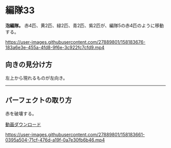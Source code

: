 # 編隊33  
**泡編隊。**
赤4匹、黄2匹、緑2匹、青2匹、紫2匹が、編隊5の赤4匹のように移動する。

https://user-images.githubusercontent.com/27889801/158183676-183a6e3e-455a-4fd8-9f6e-3c922fc7cfd9.mp4

## 向きの見分け方   
左上から現れるものが左向き。
___  
## パーフェクトの取り方  
赤を破壊する。
  
[動画ダウンロード](media/H264/form33per.mp4?raw=true)


https://user-images.githubusercontent.com/27889801/158183661-0395a504-71cf-476d-a19f-0a7e30fb6b46.mp4

